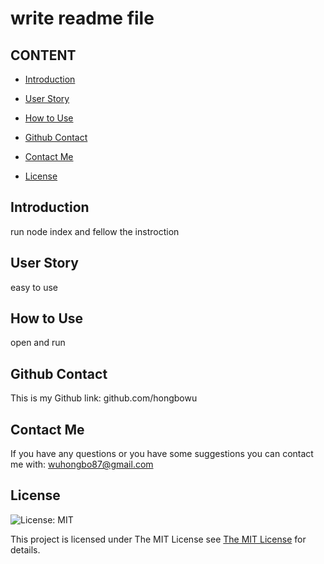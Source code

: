 
  # write readme file

  ## CONTENT
  - [Introduction](#introduction)
  
  - [User Story](#user-story)
  
  - [How to Use](#how-to-use)
  
  - [Github Contact](#github-contact)
  
  - [Contact Me](#contact-me)
  
  - [License](#license)

  
  ## Introduction
  run node index and fellow the instroction
  
  ## User Story
  easy to use
  
  ## How to Use
  open and run 

  ## Github Contact
  This is my Github link: 
  github.com/hongbowu
  
  ## Contact Me
  If you have any questions or you have some suggestions you can contact me with:
  wuhongbo87@gmail.com
  
  ## License
 
  ![License: MIT](https://img.shields.io/badge/License-MIT-yellow.svg)
 
  This project is licensed under The MIT License see [The MIT License](https://opensource.org/licenses/MIT) for details.
  
  